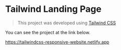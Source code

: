 # Tailwind Landing Page

> This project was developed using [Tailwind CSS](https://tailwindcss.com)

You can see the project at the link below.

https://tailwindcss-responsive-website.netlify.app
